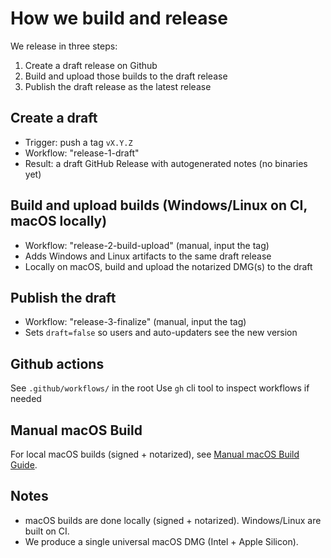 # How we build and release

We release in three steps:
1) Create a draft release on Github
2) Build and upload those builds to the draft release
3) Publish the draft release as the latest release

## Create a draft
- Trigger: push a tag `vX.Y.Z`
- Workflow: "release-1-draft"
- Result: a draft GitHub Release with autogenerated notes (no binaries yet)

## Build and upload builds (Windows/Linux on CI, macOS locally)
- Workflow: "release-2-build-upload" (manual, input the tag)
- Adds Windows and Linux artifacts to the same draft release
- Locally on macOS, build and upload the notarized DMG(s) to the draft

## Publish the draft
- Workflow: "release-3-finalize" (manual, input the tag)
- Sets `draft=false` so users and auto-updaters see the new version

## Github actions
See `.github/workflows/` in the root
Use `gh` cli tool to inspect workflows if needed

## Manual macOS Build

For local macOS builds (signed + notarized), see [Manual macOS Build Guide](manual-macos-build.md).

## Notes
- macOS builds are done locally (signed + notarized). Windows/Linux are built on CI.
- We produce a single universal macOS DMG (Intel + Apple Silicon).